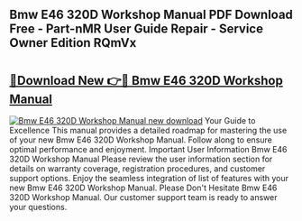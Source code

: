 ## Bmw E46 320D Workshop Manual PDF Download Free - Part-nMR User Guide Repair - Service Owner Edition RQmVx

# <h2><a href="http://cf13387.oget.top/?id=Bmw+E46+320D+Workshop+Manual">🔗Download New 👉🔴 Bmw E46 320D Workshop Manual</a></h2>

[![Bmw E46 320D Workshop Manual new download](https://i.imgur.com/5g1atiW.png)](http://cf13387.oget.top/?id=Bmw+E46+320D+Workshop+Manual)
Your Guide to Excellence This manual provides a detailed roadmap for mastering the use of your new Bmw E46 320D Workshop Manual. Follow along to ensure optimal performance and enjoyment. Important User Information Bmw E46 320D Workshop Manual Please review the user information section for details on warranty coverage, registration procedures, and customer support options. Enjoy the seamless integration of list of features with your new Bmw E46 320D Workshop Manual. Please Don't Hesitate Bmw E46 320D Workshop Manual. Our customer support team is ready to answer your questions.

